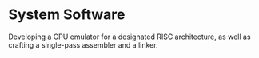 # System Software

Developing a CPU emulator for a designated RISC architecture, as well as crafting a single-pass assembler and a linker.
